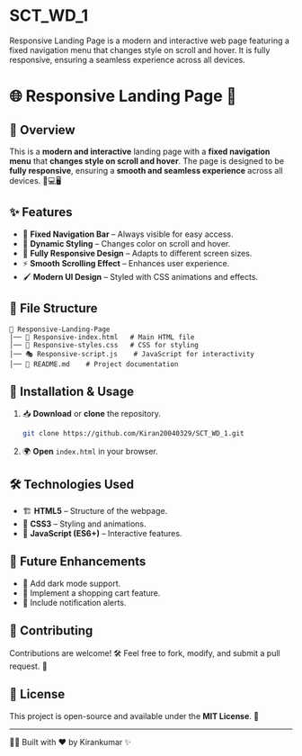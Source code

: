 # SCT_WD_1
Responsive Landing Page is a modern and interactive web page featuring a fixed navigation menu that changes style on scroll and hover. It is fully responsive, ensuring a seamless experience across all devices. 
# 🌐 Responsive Landing Page 🚀

## 📌 Overview

This is a **modern and interactive** landing page with a **fixed navigation menu** that **changes style on scroll and hover**. The page is designed to be **fully responsive**, ensuring a **smooth and seamless experience** across all devices. 📱💻🖥️

## ✨ Features

- 🎨 **Fixed Navigation Bar** – Always visible for easy access.
- 🔄 **Dynamic Styling** – Changes color on scroll and hover.
- 📱 **Fully Responsive Design** – Adapts to different screen sizes.
- ⚡ **Smooth Scrolling Effect** – Enhances user experience.
- 🖌️ **Modern UI Design** – Styled with CSS animations and effects.

## 📂 File Structure

```
📁 Responsive-Landing-Page
│── 📄 Responsive-index.html   # Main HTML file
│── 🎨 Responsive-styles.css   # CSS for styling
│── 🎭 Responsive-script.js    # JavaScript for interactivity
│── 📄 README.md    # Project documentation
```

## 🚀 Installation & Usage

1. 📥 **Download** or **clone** the repository.
   ```sh
   git clone https://github.com/Kiran20040329/SCT_WD_1.git
   ```
2. 🌍 **Open** `index.html` in your browser.

## 🛠️ Technologies Used

- 🏗️ **HTML5** – Structure of the webpage.
- 🎨 **CSS3** – Styling and animations.
- 🚀 **JavaScript (ES6+)** – Interactive features.

## 🎯 Future Enhancements

- 🌟 Add dark mode support.
- 🛒 Implement a shopping cart feature.
- 🔔 Include notification alerts.

## 🙌 Contributing

Contributions are welcome! 🛠️ Feel free to fork, modify, and submit a pull request. 🚀

## 📜 License

This project is open-source and available under the **MIT License**. 📜

---

👨‍💻 Built with ❤️ by Kirankumar ✨

